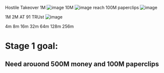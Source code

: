 Hostile Takeover 1M
![image](https://github.com/caojilin/universal_paperclips/assets/31292350/32db9374-b4e7-4a44-aee6-c1685fcd812c)
10M 
![image](https://github.com/caojilin/universal_paperclips/assets/31292350/f0bc56f9-e6c3-472a-9bf7-436a241f5e89)
reach 100M paperclips
![image](https://github.com/caojilin/universal_paperclips/assets/31292350/e1b5c338-5d54-4950-a3db-fa50dcccf7e8)

1M
2M AT 91 TRUst
![image](https://github.com/caojilin/universal_paperclips/assets/31292350/a580cf46-779e-44d7-932c-7995fe182574)

4m
8m
16m
32m
64m
128m
256m
# Stage 1 goal: 
## Need arouond 500M money and 100M paperclips
